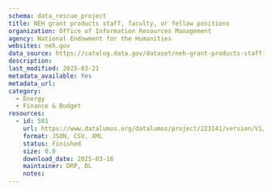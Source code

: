 ```yaml
---
schema: data_rescue_project 
title: NEH grant products staff, faculty, or fellow positions
organization: Office of Information Resources Management
agency: National Endowment for the Humanities
websites: neh.gov
data_source: https://catalog.data.gov/dataset/neh-grant-products-staff-faculty-or-fellow-positions
description: 
last_modified: 2025-03-21
metadata_available: Yes
metadata_url: 
category:
  - Energy 
  - Finance & Budget 
resources:
  - id: 581
    url: https://www.datalumos.org/datalumos/project/223141/version/V1/view
    format: JSON, CSV, XML
    status: Finished
    size: 0.0
    download_date: 2025-03-16
    maintainer: DRP, DL
    notes: 
---
```

